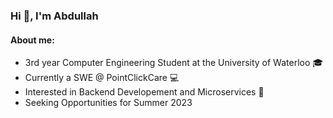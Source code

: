 <h3 align="left">Hi 👋, I'm Abdullah</h3>
<h4 align="left">About me:</h4>
<ul>
  <li> 3rd year Computer Engineering Student at the University of Waterloo 🎓</li>
  <li> Currently a SWE @ PointClickCare 💻</li>
  <li> Interested in Backend Developement and Microservices 🌱</li>
  <li> Seeking Opportunities for Summer 2023</li>
</ul>
